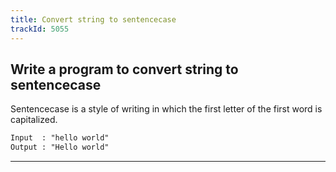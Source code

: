 ```yaml
---
title: Convert string to sentencecase
trackId: 5055
---
```


## Write a program to convert string to sentencecase

Sentencecase is a style of writing in which the first letter of the first word is capitalized.

```txt
Input  : "hello world"
Output : "Hello world"
```

---
